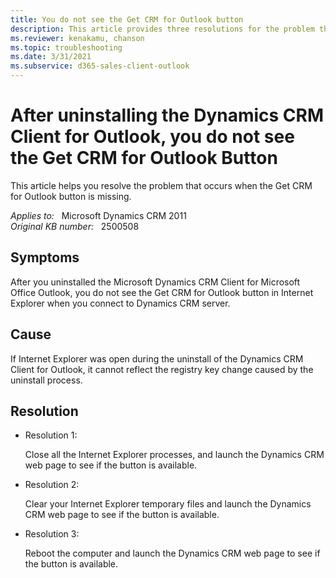```yaml
---
title: You do not see the Get CRM for Outlook button
description: This article provides three resolutions for the problem that occurs when the Get CRM for Outlook button is missing.
ms.reviewer: kenakamu, chanson
ms.topic: troubleshooting
ms.date: 3/31/2021
ms.subservice: d365-sales-client-outlook
---
```

# After uninstalling the Dynamics CRM Client for Outlook, you do not see the Get CRM for Outlook Button

This article helps you resolve the problem that occurs when the Get CRM for Outlook button is missing.

_Applies to:_ &nbsp; Microsoft Dynamics CRM 2011  
_Original KB number:_ &nbsp; 2500508

## Symptoms

After you uninstalled the Microsoft Dynamics CRM Client for Microsoft Office Outlook, you do not see the Get CRM for Outlook  button in Internet Explorer when you connect to Dynamics CRM server.

## Cause

If Internet Explorer was open during the uninstall of the Dynamics CRM Client for Outlook, it cannot reflect the registry key change caused by the uninstall process.

## Resolution

- Resolution 1:

  Close all the Internet Explorer processes, and launch the Dynamics CRM web page to see if the button is available.

- Resolution 2:

  Clear your Internet Explorer temporary files and launch the Dynamics CRM web page to see if the button is available.

- Resolution 3:

  Reboot the computer and launch the Dynamics CRM web page to see if the button is available.
